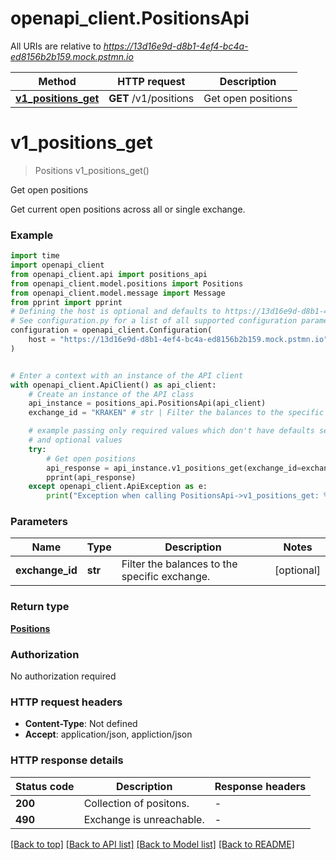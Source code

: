 # openapi_client.PositionsApi

All URIs are relative to *https://13d16e9d-d8b1-4ef4-bc4a-ed8156b2b159.mock.pstmn.io*

Method | HTTP request | Description
------------- | ------------- | -------------
[**v1_positions_get**](PositionsApi.md#v1_positions_get) | **GET** /v1/positions | Get open positions


# **v1_positions_get**
> Positions v1_positions_get()

Get open positions

Get current open positions across all or single exchange.

### Example

```python
import time
import openapi_client
from openapi_client.api import positions_api
from openapi_client.model.positions import Positions
from openapi_client.model.message import Message
from pprint import pprint
# Defining the host is optional and defaults to https://13d16e9d-d8b1-4ef4-bc4a-ed8156b2b159.mock.pstmn.io
# See configuration.py for a list of all supported configuration parameters.
configuration = openapi_client.Configuration(
    host = "https://13d16e9d-d8b1-4ef4-bc4a-ed8156b2b159.mock.pstmn.io"
)


# Enter a context with an instance of the API client
with openapi_client.ApiClient() as api_client:
    # Create an instance of the API class
    api_instance = positions_api.PositionsApi(api_client)
    exchange_id = "KRAKEN" # str | Filter the balances to the specific exchange. (optional)

    # example passing only required values which don't have defaults set
    # and optional values
    try:
        # Get open positions
        api_response = api_instance.v1_positions_get(exchange_id=exchange_id)
        pprint(api_response)
    except openapi_client.ApiException as e:
        print("Exception when calling PositionsApi->v1_positions_get: %s\n" % e)
```


### Parameters

Name | Type | Description  | Notes
------------- | ------------- | ------------- | -------------
 **exchange_id** | **str**| Filter the balances to the specific exchange. | [optional]

### Return type

[**Positions**](Positions.md)

### Authorization

No authorization required

### HTTP request headers

 - **Content-Type**: Not defined
 - **Accept**: application/json, appliction/json


### HTTP response details
| Status code | Description | Response headers |
|-------------|-------------|------------------|
**200** | Collection of positons. |  -  |
**490** | Exchange is unreachable. |  -  |

[[Back to top]](#) [[Back to API list]](../README.md#documentation-for-api-endpoints) [[Back to Model list]](../README.md#documentation-for-models) [[Back to README]](../README.md)

